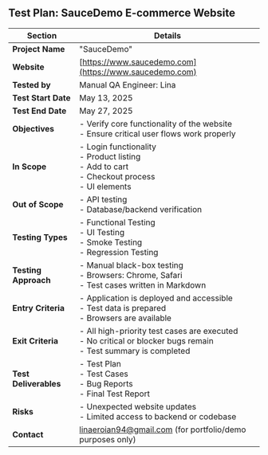 ## Test Plan: SauceDemo E-commerce Website

| **Section**           | **Details**                                                                 |
|------------------------|------------------------------------------------------------------------------|
| **Project Name**       | "SauceDemo"                                          |
| **Website**            | [https://www.saucedemo.com](https://www.saucedemo.com)                      |
| **Tested by**          | Manual QA Engineer: Lina                                                     |
| **Test Start Date**    | May 13, 2025                                                                 |
| **Test End Date**      | May 27, 2025                                                                 |
| **Objectives**         | - Verify core functionality of the website <br> - Ensure critical user flows work properly |
| **In Scope**           | - Login functionality <br> - Product listing <br> - Add to cart <br> - Checkout process <br> - UI elements |
| **Out of Scope**       | - API testing <br> - Database/backend verification                           |
| **Testing Types**      | - Functional Testing <br> - UI Testing <br> - Smoke Testing <br> - Regression Testing |
| **Testing Approach**   | - Manual black-box testing <br> - Browsers: Chrome, Safari <br> - Test cases written in Markdown |
| **Entry Criteria**     | - Application is deployed and accessible <br> - Test data is prepared <br> - Browsers are available |
| **Exit Criteria**      | - All high-priority test cases are executed <br> - No critical or blocker bugs remain <br> - Test summary is completed |
| **Test Deliverables**  | - Test Plan <br> - Test Cases <br> - Bug Reports <br> - Final Test Report     |
| **Risks**              | - Unexpected website updates <br> - Limited access to backend or codebase     |
| **Contact**            | linaeroian94@gmail.com (for portfolio/demo purposes only)                       |
